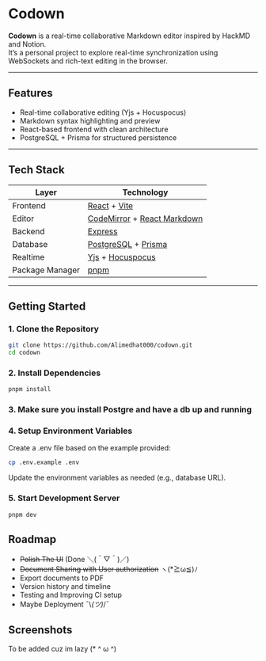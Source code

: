 # Codown

**Codown** is a real-time collaborative Markdown editor inspired by HackMD and Notion.  
It’s a personal project to explore real-time synchronization using WebSockets and rich-text editing in the browser.

---

## Features

- Real-time collaborative editing (Yjs + Hocuspocus)
- Markdown syntax highlighting and preview
- React-based frontend with clean architecture
- PostgreSQL + Prisma for structured persistence

---

## Tech Stack

| Layer      | Technology                                                   |
|------------|--------------------------------------------------------------|
| Frontend   | [React](https://reactjs.org/) + [Vite](https://vitejs.dev/) |
| Editor     | [CodeMirror](https://codemirror.net/) + [React Markdown](https://github.com/remarkjs/react-markdown) |
| Backend    | [Express](https://expressjs.com/)                            |
| Database   | [PostgreSQL](https://www.postgresql.org/) + [Prisma](https://www.prisma.io/) |
| Realtime   | [Yjs](https://yjs.dev/) + [Hocuspocus](https://docs.hocuspocus.dev/) |
| Package Manager | [pnpm](https://pnpm.io/)                                |

---

## Getting Started



### 1. Clone the Repository

```bash
git clone https://github.com/Alimedhat000/codown.git
cd codown
```

### 2. Install Dependencies
```bash
pnpm install
```

### 3. Make sure you install Postgre and have a db up and running 

### 4. Setup Environment Variables
Create a .env file based on the example provided:

```bash
cp .env.example .env
```

Update the environment variables as needed (e.g., database URL).

### 5. Start Development Server
```bash
pnpm dev
```
## Roadmap
- ~~Polish The UI~~ (Done ＼(＾▽＾)／)
- ~~Document Sharing with User authorization~~ ヽ(*≧ω≦)ﾉ
- Export documents to PDF
- Version history and timeline
- Testing and Improving CI setup
- Maybe Deployment ¯\\_(ツ)_/¯

## Screenshots
To be added cuz im lazy (* ^ ω ^)


